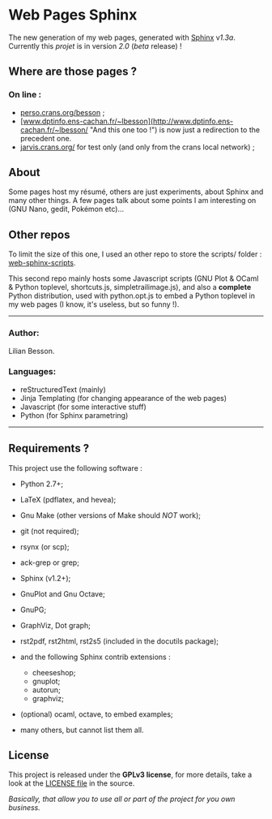 Web Pages Sphinx
================

The new generation of my web pages, generated with [Sphinx](<http://sphinx-doc.org>) v*1.3a*.
Currently this *projet* is in version *2.0* (*beta* release) !

Where are those pages ?
-----------------------

### On line :
 * [perso.crans.org/besson](<http://perso.crans.org/besson/> "Check this one !") ;
 * [www.dptinfo.ens-cachan.fr/~lbesson](<http://www.dptinfo.ens-cachan.fr/~lbesson/> "And this one too !") is now just a redirection to the precedent one.
 * [jarvis.crans.org/](<http://jarvis.crans.org/> "On my own machine") for test only (and only from the crans local network) ;

About
-----
Some pages host my résumé, others are just experiments, about Sphinx and many other things.
A few pages talk about some points I am interesting on (GNU Nano, gedit, Pokémon etc)...

Other repos
-----------
To limit the size of this one, I used an other repo to store
the scripts/ folder : [web-sphinx-scripts](<https://bitbucket.org/lbesson/web-sphinx-scripts/> "Hehe").

This second repo mainly hosts some Javascript scripts 
(GNU Plot & OCaml & Python toplevel, shortcuts.js, simpletrailimage.js), 
and also a **complete** Python distribution, 
used with python.opt.js to embed a Python toplevel in my web pages (I know, it's useless, but so funny !).

----

### Author:
Lilian Besson.

### Languages:
 * reStructuredText (mainly)
 * Jinja Templating (for changing appearance of the web pages)
 * Javascript (for some interactive stuff)
 * Python (for Sphinx parametring)

----

Requirements ?
--------------

This project use the following software :

 * Python 2.7+;
 * LaTeX (pdflatex, and hevea);
 * Gnu Make (other versions of Make should *NOT* work);
 * git (not required);
 * rsynx (or scp);
 * ack-grep or grep;
 * Sphinx (v1.2+);
 * GnuPlot and Gnu Octave;
 * GnuPG;
 * GraphViz, Dot graph;
 * rst2pdf, rst2html, rst2s5 (included in the docutils package);
 * and the following Sphinx contrib extensions :

    * cheeseshop;
    * gnuplot;
    * autorun;
    * graphviz;

 * (optional) ocaml, octave, to embed examples;
 * many others, but cannot list them all.

License
-------

This project is released under the **GPLv3 license**, for more details,
take a look at the [LICENSE file](http://besson.qc.to/LICENSE.html) in the source.

*Basically, that allow you to use all or part of the project for you own business.*